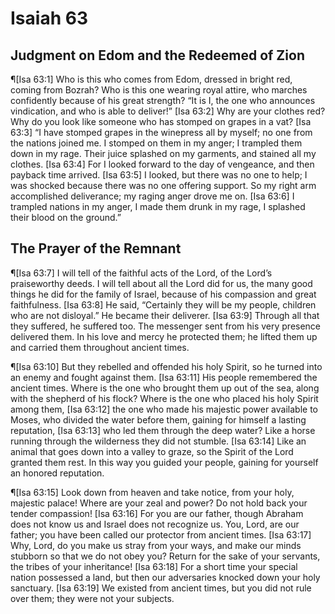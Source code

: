 # Isaiah 63

## Judgment on Edom and the Redeemed of Zion
¶[Isa 63:1] Who is this who comes from Edom, dressed in bright red, coming from Bozrah? Who is this one wearing royal attire, who marches confidently because of his great strength? “It is I, the one who announces vindication, and who is able to deliver!”
[Isa 63:2] Why are your clothes red? Why do you look like someone who has stomped on grapes in a vat?
[Isa 63:3] “I have stomped grapes in the winepress all by myself; no one from the nations joined me. I stomped on them in my anger; I trampled them down in my rage. Their juice splashed on my garments, and stained all my clothes.
[Isa 63:4] For I looked forward to the day of vengeance, and then payback time arrived.
[Isa 63:5] I looked, but there was no one to help; I was shocked because there was no one offering support. So my right arm accomplished deliverance; my raging anger drove me on.
[Isa 63:6] I trampled nations in my anger, I made them drunk in my rage, I splashed their blood on the ground.”

## The Prayer of the Remnant
¶[Isa 63:7] I will tell of the faithful acts of the Lord, of the Lord’s praiseworthy deeds. I will tell about all the Lord did for us, the many good things he did for the family of Israel, because of his compassion and great faithfulness.
[Isa 63:8] He said, “Certainly they will be my people, children who are not disloyal.” He became their deliverer.
[Isa 63:9] Through all that they suffered, he suffered too. The messenger sent from his very presence delivered them. In his love and mercy he protected them; he lifted them up and carried them throughout ancient times.

¶[Isa 63:10] But they rebelled and offended his holy Spirit, so he turned into an enemy and fought against them.
[Isa 63:11] His people remembered the ancient times. Where is the one who brought them up out of the sea, along with the shepherd of his flock? Where is the one who placed his holy Spirit among them,
[Isa 63:12] the one who made his majestic power available to Moses, who divided the water before them, gaining for himself a lasting reputation,
[Isa 63:13] who led them through the deep water? Like a horse running through the wilderness they did not stumble.
[Isa 63:14] Like an animal that goes down into a valley to graze, so the Spirit of the Lord granted them rest. In this way you guided your people, gaining for yourself an honored reputation.

¶[Isa 63:15] Look down from heaven and take notice, from your holy, majestic palace! Where are your zeal and power? Do not hold back your tender compassion!
[Isa 63:16] For you are our father, though Abraham does not know us and Israel does not recognize us. You, Lord, are our father; you have been called our protector from ancient times.
[Isa 63:17] Why, Lord, do you make us stray from your ways, and make our minds stubborn so that we do not obey you? Return for the sake of your servants, the tribes of your inheritance!
[Isa 63:18] For a short time your special nation possessed a land, but then our adversaries knocked down your holy sanctuary.
[Isa 63:19] We existed from ancient times, but you did not rule over them; they were not your subjects.
